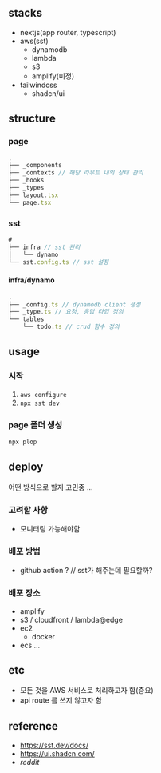 ## stacks
- nextjs(app router, typescript)
- aws(sst)
    - dynamodb
    - lambda
    - s3
    - amplify(미정)
- tailwindcss
    - shadcn/ui


## structure

### page
```javascript
.
├── _components
├── _contexts // 해당 라우트 내의 상태 관리
├── _hooks 
├── _types
├── layout.tsx 
└── page.tsx

```

### sst

``` javascript
#
├── infra // sst 관리
│   └── dynamo
└── sst.config.ts // sst 설정
```

#### infra/dynamo
```javascript
.
├── _config.ts // dynamodb client 생성
├── _type.ts // 요청, 응답 타입 정의
└── tables
    └── todo.ts // crud 함수 정의
```

## usage
### 시작
1. `aws configure`
2. `npx sst dev`

### page 폴더 생성
```bash
npx plop
```

## deploy
어떤 방식으로 할지 고민중 ...

### 고려할 사항
- 모니터링 가능해야함

### 배포 방법
- github action ? // sst가 해주는데 필요할까?

### 배포 장소
- amplify
- s3 / cloudfront / lambda@edge
- ec2
    - docker
- ecs
...


## etc
- 모든 것을 AWS 서비스로 처리하고자 함(중요)
- api route 를 쓰지 않고자 함

## reference
- https://sst.dev/docs/
- https://ui.shadcn.com/
- *reddit*